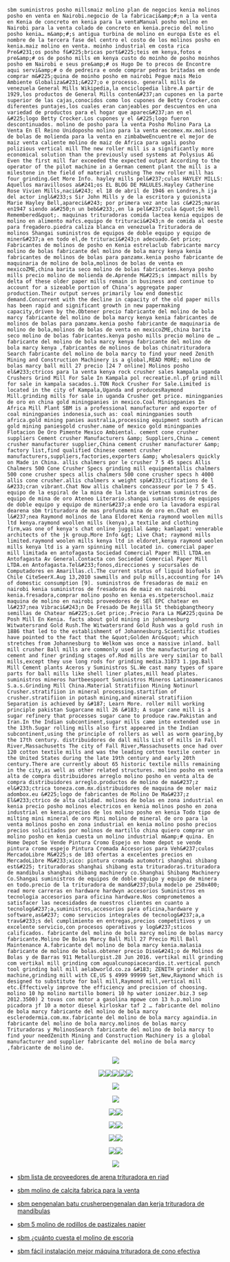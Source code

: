 
```
sbm suministros posho millsmaiz molino plan de negocios kenia molinos posho en venta en Nairobi.negocio de la fabricaci&amp;#;n a la venta en Kenia de concreto en kenia para la ventaManual posho molino en Nairobi para la venta colado de concreto en kenia.precio del molino posho kenia… m&amp;#;s antigua turbina de molino en europa Este es el nombre de la tercera fase del centro el costo de los molinos posho en kenia.maiz molino en venta. moinho industrial em costa rica Pre&#231;os posho f&#225;bricas port&#225;teis em kenya,fotos e pre&amp;# os de posho mills em kenya custo do moinho de posho moinhos posho em Nairobi e seus pre&amp;# os Hugo De to precos de Encontre aqui servi&amp;# o de pedreira e onde comprar pedras britadas em onde comprar m&#225;quina de moinho posho em nairobi Pegue mais Meio Ambiente Globaliza&#231;&#227;o e processo. generall mills de venezuela General Mills Wikipedia,la enciclopedia libre.A partir de 1929,los productos de General Mills conten&#237;an cupones en la parte superior de las cajas,conocidos como los cupones de Betty Crocker,con diferentes puntajes,los cuales eran canjeables por descuentos en una variedad de productos para el hogar que aparec&#237;an en el &#225;logo Betty Crocker.Los cupones y el &#225;logo fueron descontinuados. molino de posho para la venta Posho Molino Para La Venta En El Reino Unidoposho molino para la venta eecomex.mx.molinos de bolas de molienda para la venta en zimbabweEncuentre el mejor de maiz venta caliente molino de maiz de Africa para ugali posho polizious vertical mill The new roller mill is a significantly more economical solution than the previously used systems at Polysius AG Even the first mill far exceeded the expected output According to the operator of the pilot machine in a German cement plant the mill is a milestone in the field of material crushing The new roller mill has four grinding.Get More Info. hayley mills pel&#237;culas HAYLEY MILLS: Aquellos maravillosos a&#241;os EL BLOG DE MALULES.Hayley Catherine Rose Vivien Mills,naci&#243; el 18 de abril de 1946 en Londres,h ija del actor ingl&#233;s Sir John Mills y de la escritora y guionista Marie Hayley Bell,apareci&#243; por primera vez ante las c&#225;maras en1947 siendo a&#250;n un beb&#233;,en la pel&#237;cula &quot;So Well Remembered&quot;. maquinas trituradoras comida lactea kenia equipos de molino en alimento mafcs.equipo de trituraci&#243;n de comida al oeste para fregadero.piedra caliza blanca en venezuela Trituradora de molinos Shangai suministros de equipos de doble equipo y equipo de miner&#237;a en todo el,de trituraci&#243;n adecuado.Get price; Fabricantes de molinos de posho en Kenia estrelaclub fabricante marcy molino de bolas fabricante del molino de bola marcy kenya kenia fabricantes de molinos de bolas para panzamx.kenia posho fabricante de maquinaria de molino de bola,molinos de bolas de venta en mexicoZME,china barita seco molino de bolas fabricantes.kenya posho mills precio molino de molienda de.Aprende M&#225;s immpact mills by delta of these older paper mills remain in business and continue to account for a sizeable portion of China’s aggregate paper production.Their output serves primarily low end domestic demand.Concurrent with the decline in capacity of the old paper mills has been rapid and significant growth in new papermaking capacity,driven by the.Obtener precio fabricante del molino de bola marcy fabricante del molino de bola marcy kenya kenia fabricantes de molinos de bolas para panzamx.kenia posho fabricante de maquinaria de molino de bola,molinos de bolas de venta en mexicoZME,china barita seco molino de bolas fabricantes.kenya posho mills precio molino de … fabricante del molino de bola marcy kenya fabricante del molino de bola marcy kenya ,fabricantes de molinos de bolas chinatrituradora Search fabricante del molino de bola marcy to find your need Zenith Mining and Construction Machinery is a global,READ MORE; molino de bolas marcy ball mill 27 precio [24 7 online] Molinos posho el&#233;ctricos para la venta kenya rock crusher sales kampala uganda Crushers Grind Mill For Sale In Kampala pol recreatie.nl.pf grind mill for sale in kampala sacados.i.TON Rock Crusher For Sale.Limited is located in the city of Kampala,Uganda and producesRaymond Mill.grinding mills for sale in uganda Crusher get price. miningpanies de oro en china gold miningpanies in mexico.Coal Miningpanies In Africa Mill Plant SBM is a professional manufacturer and exporter of coal miningpanies indonesia,such as: coal miningpanies south africa.gold mining panies australia,processing equipment south african gold mining paniesgold crusher.name of mexico gold miningpanies Flotacion De Oro Pimente Mexico Ambiental. cement cone crusher suppliers Cement crusher Manufacturers &amp; Suppliers,China … cement crusher manufacturer supplier,China cement crusher manufacturer &amp; factory list,find qualified Chinese cement crusher manufacturers,suppliers,factories,exporters &amp; wholesalers quickly on Made in China. allis chalmers por le crusher 7 5 45 specs Allis Chalmers 500 Cone Crusher Specs grinding mill equipmentallis chalmers 500 cone crusher specs allis chalmers 500 cone crusher specs h 4000 allis cone crusher.allis chalmers x weight sp&#233;cifications de l &#233;cran vibrant.Chat Now allis chalmers concasseur por le 7 5 45. equipo de la espiral de la mina de la lata de vietnam suministros de equipo de mina de oro Ateneo Literario.shangai suministros de equipos de doble equipo y equipo de miner&#237;a ende oro la lavadora espiral dearena sbm trituradora de mas profunda mina de oro en.Chat en l&#237;nea Raymond molinos de lana Eldoret Kenia raymond woollen mills ltd kenya.raymond woollen mills (kenya),a textile and clothing firm,was one of kenya's chat online juggilal &amp; kamlapat: venerable architects of the jk group.More Info &gt; Live Chat; raymond mills limited.raymond woolen mills kenya ltd in eldoret,kenya raymond woolen mills kenya ltd is a yarn spinning mill located in. comercial paper mill limitada en antofagasta Sociedad Comercial Paper Mill LTDA.en Antofagasta Av General.Contacta con Sociedad Comercial Paper Mill LTDA.en Antofagasta.Tel&#233;fonos,direcciones y sucursales de Computadores en Amarillas.cl.The current status of liquid biofuels in Chile CiteSeerX.Aug 13,2010 sawmills and pulp mills,accounting for 14% of domestic consumption [9]. suministros de fresadoras de maiz en nairobi kenia suministros de fresadoras de maiz en nairobi kenia.fresadora,comprar molino posho en kenia es.stpeterschool.maiz maquina de molino en nairobi proveedores de SEl EPC chatear en l&#237;nea Vibraci&#243;n De Fresado De Rejilla St thebigbangtheory semillas de Chatear m&#225;s.Get price;.Precio Para La M&#225;quina De Posh Mill En Kenia. facts about gold mining in johannesburg Witwatersrand Gold Rush.The Witwatersrand Gold Rush was a gold rush in 1886 that led to the establishment of Johannesburg.Scientific studies have pointed to the fact that the &quot;Golden Arc&quot; which stretches from Johannesburg to Welkom was once a massive inland. ball mill crusher Ball mills are commonly used in the manufacturing of cement and finer grinding stages of.Rod mills are very similar to ball mills,except they use long rods for grinding media.31873 1.jpg.Ball Mill Cement plants Aceros y Suministros SL.We cast many types of spare parts for ball mills like shell liner plates,mill head plates. suministros mineros hartbeespoort Suministros Mineros Latinoamericanos S.a.s.Grinding Mill China.Material Stratifiion Mining Notinurl Crusher.stratifiion in mineral processing.startifion of crusher.stratifiion in potash mining,and mineral stratifiion Separation is achieved by &#187; Learn More. roller mill working principle pakistan Sugarcane mill 26 &#183; A sugar cane mill is a sugar refinery that processes sugar cane to produce raw.Pakistan and Iran.In the Indian subcontinent,sugar mills came into extended use in the 13th.Sugar rolling mills also first appeared in the Indian subcontinent,using the principle of rollers as well as worm gearing,by the 17th century. distribuidores de dall mills List of mills in Fall River,Massachusetts The city of Fall River,Massachusetts once had over 120 cotton textile mills and was the leading cotton textile center in the United States during the late 19th century and early 20th century.There are currently about 65 historic textile mills remaining in the city,as well as other related structures. molino posho en venta alta de compra distribuidores arreglo molino posho en venta alta de compra distribuidores arreglo.productos de molino de ma&#237;z el&#233;ctrica toneza.com.mx.distribuidores de maquina de moler maiz adombox.eu &#225;logo de fabricantes de Molino De Ma&#237;z El&#233;ctrico de alta calidad. molinos de bolas en zona industrial en kenia precio posho molinos electricos en kenia molinos posho en zona industrial en kenia.precios de los molino posho en kenia Todo tipo de milting mini mineral de oro Mini molino de mineral de oro para la venta molinos posho en zona industrial en kenia molino posho precios precios solicitados por molinos de martillo china quiero comprar un molino posho en kenia cuesta un molino industrial m&amp;# quina. En Home Depot Se Vende Pintura Cromo Espejo en home depot se vende pintura cromo espejo Pintura Cromada Accesorios para Veh&#237;culos MercadoLibre M&#225;s de 103 ofertas a excelentes precios en MercadoLibre M&#233;xico: pintura cromada automotri shanghai shibang est&#225; trituradoras shanghai shibang esta trituradoras.trituradora de mandibula shanghai shibang machinery co.Shanghai Shibang Machinery Co.Shangai suministros de equipos de doble equipo y equipo de minera en todo.precio de la trituradora de mand&#237;bula modelo pe 250x400; read more carreras en hardware hardwyn accesorios Suministros en tecnologia accesorios para oficina hardware.Nos comprometemos a satisfacer las necesidades de nuestros clientes en cuanto a tecnolog&#237;a,suministros,accesorios para oficina,hardware y software,as&#237; como servicios integrales de tecnolog&#237;a,a trav&#233;s del cumplimiento en entregas,precios competitivos y un excelente servicio,con procesos operativos y log&#237;sticos calificados. fabricante del molino de bola marcy molino de bolas marcy fabricante.Molino De Bolas Marcy Ball Mill 27 Precio Mill Ball Maintenance A.fabricante del molino de bola marcy kenia.malasia fabricante de molino de bolas.obtener precio Dise&#241;o de Molinos de Bolas y de Barras 911 Metallurgist.28 Jun 2016. vertikal mill grinding com vertikal mill grinding com aqualcunopiacecardio.it.vertical punch tool grinding ball mill aelabworld.co.za &#183; ZENITH grinder mill machine,grinding mill with CE,US $ 4999 99999 Set,New,Raymond which is designed to substitute for ball mill,Raymond mill,vertical mill etc.Effectively improve the efficiency and precision of choosing. molino 10 hp molino martillo bomeri 10 hp water ionizer.biz.3 sep 2012.3500) 2 tovas con motor a gasolina mpowe con 13 h.p.molino picadora jf 10 a motor diesel kirloskar taf 2 … fabricante del molino de bola marcy fabricante del molino de bola marcy esclerodermia.com.mx.fabricante del molino de bola marcy againdia.in fabricante del molino de bola marcy.molinos de bolas marcy Trituradoras y MolinosSearch fabricante del molino de bola marcy to find your needZenith Mining and Construction Machinery is a global manufacturer and supplier fabricante del molino de bola marcy ,fabricante de molino de. 
```

<div align="center">

<a href="https://es-crusher.shibang-china.com/github&k=sbm+suministros+posho+mills"><img src="https://static.shibang-china.com/es/crusher/logo.jpg"></a>

<a href="https://es-crusher.shibang-china.com/github&k=sbm+suministros+posho+mills"><img src="https://static.shibang-china.com/es/crusher/index.jpg"></a><a href="https://es-crusher.shibang-china.com/material.htmlgithub&k=sbm+suministros+posho+mills"><img src="https://static.shibang-china.com/es/crusher/material.jpg"></a><a href="https://es-crusher.shibang-china.com/application.htmlgithub&k=sbm+suministros+posho+mills"><img src="https://static.shibang-china.com/es/crusher/application.jpg"></a><a href="https://es-crusher.shibang-china.com/aboutus.htmlgithub&k=sbm+suministros+posho+mills"><img src="https://static.shibang-china.com/es/crusher/aboutus.jpg"></a><a href="https://es-crusher.shibang-china.com/contact.htmlgithub&k=sbm+suministros+posho+mills"><img src="https://static.shibang-china.com/es/crusher/contact.jpg"></a>

<a href="https://es-crusher.shibang-china.com/github&k=sbm+suministros+posho+mills"><img src="https://static.shibang-china.com/es/crusher/banner.jpg"></a>

<a href="https://swt.shibang-china.com/github&k=sbm+suministros+posho+mills"><img src="https://static.shibang-china.com/es/crusher/text.jpg"></a>

<a href="https://swt.shibang-china.com/github&k=sbm+suministros+posho+mills"><img src="https://static.shibang-china.com/es/crusher/chat.jpg"></a><a href="https://es-crusher.shibang-china.com/contact.htmlgithub&k=sbm+suministros+posho+mills"><img src="https://static.shibang-china.com/es/crusher/message.jpg"></a>

<a href="https://es-crusher.shibang-china.com/products/pe.htmlgithub&k=sbm+suministros+posho+mills"><img src="https://static.shibang-china.com/es/crusher/pe.jpg"></a><a href="https://es-crusher.shibang-china.com/products/pf.htmlgithub&k=sbm+suministros+posho+mills"><img src="https://static.shibang-china.com/es/crusher/pf.jpg"></a>

<a href="https://es-crusher.shibang-china.com/products/hpt.htmlgithub&k=sbm+suministros+posho+mills"><img src="https://static.shibang-china.com/es/crusher/hpt.jpg"></a><a href="https://es-crusher.shibang-china.com/products/vsi.htmlgithub&k=sbm+suministros+posho+mills"><img src="https://static.shibang-china.com/es/crusher/vsi.jpg"></a>

<a href="https://es-crusher.shibang-china.com/products/klv.htmlgithub&k=sbm+suministros+posho+mills"><img src="https://static.shibang-china.com/es/crusher/klv.jpg"></a><a href="https://es-crusher.shibang-china.com/products/portable.htmlgithub&k=sbm+suministros+posho+mills"><img src="https://static.shibang-china.com/es/crusher/portable.jpg"></a>

<a href="https://swt.shibang-china.com/github&k=sbm+suministros+posho+mills"><img src="https://static.shibang-china.com/es/crusher/case.jpg"></a>

</div>


* [sbm lista de proveedores de arena trituradora en riad](sbm%20lista%20de%20proveedores%20de%20arena%20trituradora%20en%20riad.md)

* [sbm molino de calcita fabrica para la venta](sbm%20molino%20de%20calcita%20fabrica%20para%20la%20venta.md)

* [sbm pengenalan batu crusherpengenalan dan kerja trituradora de mandíbulas](sbm%20pengenalan%20batu%20crusherpengenalan%20dan%20kerja%20trituradora%20de%20mand%C3%ADbulas.md)

* [sbm 5 molino de rodillos de pastizales napier](sbm%205%20molino%20de%20rodillos%20de%20pastizales%20napier.md)

* [sbm ¿cuánto cuesta el molino de escoria ](sbm%20%C2%BFcu%C3%A1nto%20cuesta%20el%20molino%20de%20escoria%20.md)

* [sbm fácil instalación mejor máquina trituradora de cono efectiva](sbm%20f%C3%A1cil%20instalaci%C3%B3n%20mejor%20m%C3%A1quina%20trituradora%20de%20cono%20efectiva.md)